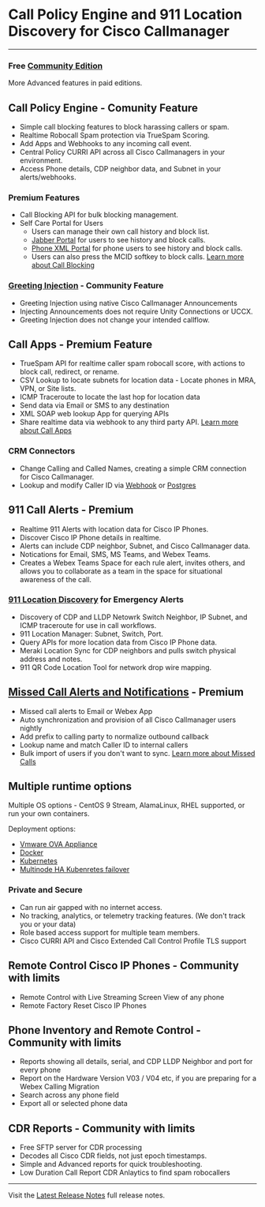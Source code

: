 # Call Policy Engine and 911 Location Discovery for Cisco Callmanager

---

### Free [Community Edition](https://calltelemetry.com/getting-started)
More Advanced features in paid editions.

## Call Policy Engine - Comunity Feature
- Simple call blocking features to block harassing callers or spam.
- Realtime Robocall Spam protection via TrueSpam Scoring.
- Add Apps and Webhooks to any incoming call event.
- Central Policy CURRI API across all Cisco Callmanagers in your environment.
- Access Phone details, CDP neighbor data, and Subnet in your alerts/webhooks.

### Premium Features
- Call Blocking API for bulk blocking management.
- Self Care Portal for Users
  - Users can manage their own call history and block list.
  - [Jabber Portal](https://docs.calltelemetry.com/mcid/jabber) for users to see history and block calls.
  - [Phone XML Portal](https://docs.calltelemetry.com/mcid/phone-xml-service) for phone users to see history and block calls.
  - Users can also press the MCID softkey to block calls.
[Learn more about Call Blocking](https://docs.calltelemetry.com/mcid/intro)

### [Greeting Injection](https://docs.calltelemetry.com/policies/rule_greetings) - Community Feature

- Greeting Injection using native Cisco Callmanager Announcements
- Injecting Announcements does not require Unity Connections or UCCX.
- Greeting Injection does not change your intended callflow.

## Call Apps - Premium Feature
- TrueSpam API for realtime caller spam robocall score, with actions to block call, redirect, or rename.
- CSV Lookup to locate subnets for location data - Locate phones in MRA, VPN, or Site lists.
- ICMP Traceroute to locate the last hop for location data
- Send data via Email or SMS to any destination
- XML SOAP web lookup App for querying APIs
- Share realtime data via webhook to any third party API.
[Learn more about Call Apps](https://docs.calltelemetry.com/policies/call-apps)

### CRM Connectors
- Change Calling and Called Names, creating a simple CRM connection for Cisco Callmanager.
- Lookup and modify Caller ID via [Webhook](https://docs.calltelemetry.com/policies/apps/crm-integration-webhook) or [Postgres](https://docs.calltelemetry.com/policies/apps/crm-integration-postgresql)

## 911 Call Alerts - Premium
- Realtime 911 Alerts with location data for Cisco IP Phones.
- Discover Cisco IP Phone details in realtime.
- Alerts can include CDP neighbor, Subnet, and Cisco Callmanager data.
- Notications for Email, SMS, MS Teams, and Webex Teams.
- Creates a Webex Teams Space for each rule alert, invites others, and allows you to collaborate as a team in the space for situational awareness of the call.

### [911 Location Discovery](https://docs.calltelemetry.com/e911) for Emergency Alerts

- Discovery of CDP and LLDP Netowrk Switch Neighbor, IP Subnet, and ICMP traceroute for use in call workflows.
- 911 Location Manager: Subnet, Switch, Port.
- Query APIs for more location data from Cisco IP Phone data.
- Meraki Location Sync for CDP neighbors and pulls switch physical address and notes.
- 911 QR Code Location Tool for network drop wire mapping.

## [Missed Call Alerts and Notifications](https://docs.calltelemetry.com/missed-call/intro) - Premium
- Missed call alerts to Email or Webex App
- Auto synchronization and provision of all Cisco Callmanager users nightly
- Add prefix to calling party to normalize outbound callback
- Lookup name and match Caller ID to internal callers
- Bulk import of users if you don't want to sync.
[Learn more about Missed Calls](https://docs.calltelemetry.com/missed-call/intro)

## Multiple runtime options
Multiple OS options - CentOS 9 Stream, AlamaLinux, RHEL supported, or run your own containers.

Deployment options:
- [Vmware OVA Appliance](https://docs.calltelemetry.com/deployment/ova.html)
- [Docker](https://docs.calltelemetry.com/deployment/docker.html)
- [Kubernetes](https://docs.calltelemetry.com/deployment/k3s.html)
- [Multinode HA Kubenretes failover](https://docs.calltelemetry.com/deployment/k3s.html)

### Private and Secure
- Can run air gapped with no internet access.
- No tracking, analytics, or telemetry tracking features. (We don't track you or your data)
- Role based access support for multiple team members.
- Cisco CURRI API and Cisco Extended Call Control Profile TLS support

## Remote Control Cisco IP Phones - Community with limits
- Remote Control with Live Streaming Screen View of any phone
- Remote Factory Reset Cisco IP Phones

## Phone Inventory and Remote Control - Community with limits
- Reports showing all details, serial, and CDP LLDP Neighbor and port for every phone
- Report on the Hardware Version V03 / V04 etc, if you are preparing for a Webex Calling Migration
- Search across any phone field
- Export all or selected phone data

## CDR Reports - Community with limits

- Free SFTP server for CDR processing
- Decodes all Cisco CDR fields, not just epoch timestamps.
- Simple and Advanced reports for quick troubleshooting.
- Low Duration Call Report CDR Anlaytics to find spam robocallers


---

Visit the [Latest Release Notes](https://docs.calltelemetry.com/changelog) full release notes.
